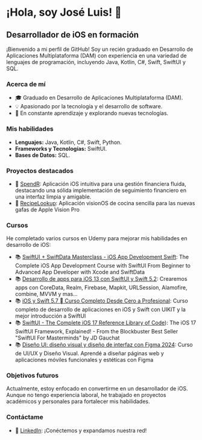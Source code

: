 # ¡Hola, soy José Luis! 👋

## Desarrollador de iOS en formación

¡Bienvenido a mi perfil de GitHub! Soy un recién graduado en Desarrollo de Aplicaciones Multiplataforma (DAM) con experiencia en una variedad de lenguajes de programación, incluyendo Java, Kotlin, C#, Swift, SwiftUI y SQL.

### Acerca de mí

- 🎓 Graduado en Desarrollo de Aplicaciones Multiplataforma (DAM).
- 💡 Apasionado por la tecnología y el desarrollo de software.
- 🚀 En constante aprendizaje y explorando nuevas tecnologías.

### Mis habilidades

- **Lenguajes:** Java, Kotlin, C#, Swift, Python.
- **Frameworks y Tecnologías:** SwiftUI.
- **Bases de Datos:** SQL.

### Proyectos destacados

- 📱 [SpendR](https://github.com/jlcl11/XpenseTracker): Aplicación iOS intuitiva para una gestión financiera fluida, destacando una sólida implementación de seguimiento financiero en una interfaz limpia y amigable.
- 📱 [RecipeLookup](https://github.com/jlcl11/RecipeLookUp): Aplicación visionOS de cocina sencilla para las nuevas gafas de Apple Vision Pro

### Cursos

He completado varios cursos en Udemy para mejorar mis habilidades en desarrollo de iOS:

- 📚 [SwiftUI + SwiftData Masterclass - iOS App Development Swift](https://www.udemy.com/course/swiftui-masterclass-course-ios-development-with-swift/?couponCode=KEEPLEARNING): The Complete iOS App Development Course with SwiftUI From Beginner to Advanced App Developer with Xcode and SwiftData
- 📚 [Desarrollo de apps para iOS 13 con SwiftUI y Swift 5.2](https://www.udemy.com/course/desarrollo-de-apps-para-ios-13-con-swiftui-y-swift-52/?couponCode=KEEPLEARNING): Crearemos apps con CoreData, Realm, Firebase, Mapkit, URLSession, Alamofire, combine, MVVM y mas...
- 📚 [iOS y Swift 5.7  Curso Completo Desde Cero a Profesional](https://www.udemy.com/course/swift_ios/?kw=iOS&src=sac](https://www.udemy.com/course/desarrollo-de-apps-para-ios-13-con-swiftui-y-swift-52/?couponCode=KEEPLEARNING)](https://www.udemy.com/course/swift_ios/?couponCode=KEEPLEARNING)): Curso completo de desarrollo de aplicaciones en iOS y Swift con UIKIT y la mejor introducción a SwiftUI
- 📚 [SwiftUI - The Complete iOS 17 Reference Library of Code](https://www.udemy.com/course/swiftui-the-complete-developer-course/?couponCode=KEEPLEARNING)): The iOS 17 SwiftUI Framework, Explained! - From the Blockbuster Best Seller "SwiftUI For Masterminds" by JD Gauchat
- 📚 [Diseño UI: diseño visual y diseño de interfaz con Figma 2024](https://www.udemy.com/course/diseno-uiux-diseno-visual-y-diseno-de-interfaz-con-figma/?couponCode=KEEPLEARNING): Curso de UI/UX y Diseño Visual. Aprendé a diseñar páginas web y aplicaciones móviles funcionales y estéticas con Figma

### Objetivos futuros

Actualmente, estoy enfocado en convertirme en un desarrollador de iOS. Aunque no tengo experiencia laboral, he trabajado en proyectos académicos y personales para fortalecer mis habilidades.

### Contáctame

- 💼 [LinkedIn](https://www.linkedin.com/in/josé-luis-corral-lópez-42283317b/): ¡Conéctemos y expandamos nuestra red!
